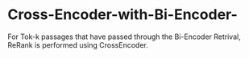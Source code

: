 # Cross-Encoder-with-Bi-Encoder-
For Tok-k passages that have passed through the Bi-Encoder Retrival, ReRank is performed using CrossEncoder.
